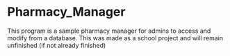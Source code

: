 # Pharmacy_Manager
This program is a sample pharmacy manager for admins to access and modify from a database.
This was made as a school project and will remain unfinished (if not already finished)
